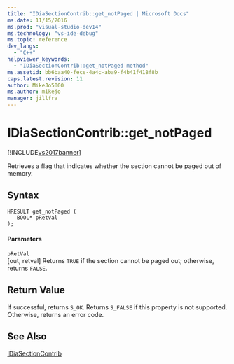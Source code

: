 ```yaml
---
title: "IDiaSectionContrib::get_notPaged | Microsoft Docs"
ms.date: 11/15/2016
ms.prod: "visual-studio-dev14"
ms.technology: "vs-ide-debug"
ms.topic: reference
dev_langs: 
  - "C++"
helpviewer_keywords: 
  - "IDiaSectionContrib::get_notPaged method"
ms.assetid: bb6baa40-fece-4a4c-aba9-f4b41f418f8b
caps.latest.revision: 11
author: MikeJo5000
ms.author: mikejo
manager: jillfra
---
```

# IDiaSectionContrib::get_notPaged
[!INCLUDE[vs2017banner](../../includes/vs2017banner.md)]

Retrieves a flag that indicates whether the section cannot be paged out of memory.  
  
## Syntax  
  
```cpp#  
HRESULT get_notPaged (   
   BOOL* pRetVal  
);  
```  
  
#### Parameters  
 `pRetVal`  
 [out, retval] Returns `TRUE` if the section cannot be paged out; otherwise, returns `FALSE`.  
  
## Return Value  
 If successful, returns `S_OK`. Returns `S_FALSE` if this property is not supported. Otherwise, returns an error code.  
  
## See Also  
 [IDiaSectionContrib](../../debugger/debug-interface-access/idiasectioncontrib.md)
